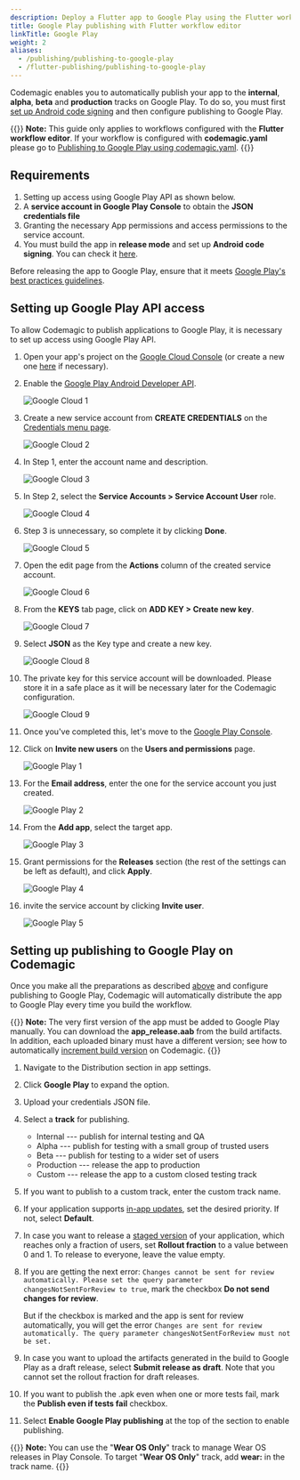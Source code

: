 ```yaml
---
description: Deploy a Flutter app to Google Play using the Flutter workflow editor
title: Google Play publishing with Flutter workflow editor
linkTitle: Google Play
weight: 2
aliases: 
  - /publishing/publishing-to-google-play
  - /flutter-publishing/publishing-to-google-play
---
```


Codemagic enables you to automatically publish your app to the **internal**, **alpha**, **beta** and **production** tracks on Google Play. To do so, you must first [set up Android code signing](../code-signing/android-code-signing/ 'Android code signing') and then configure publishing to Google Play.

{{<notebox>}}
**Note:** This guide only applies to workflows configured with the **Flutter workflow editor**. If your workflow is configured with **codemagic.yaml** please go to [Publishing to Google Play using codemagic.yaml](../yaml-publishing/google-play).
{{</notebox>}}

## Requirements

1. Setting up access using Google Play API as shown below.
2. A **service account in Google Play Console** to obtain the **JSON credentials file**
3. Granting the necessary App permissions and access permissions to the service account.
4. You must build the app in **release mode** and set up **Android code signing**. You can check it [here](../flutter/flutter-projects/#building-android-app-bundles).

Before releasing the app to Google Play, ensure that it meets [Google Play's best practices guidelines](https://developer.android.com/distribute/best-practices/launch/).

## Setting up Google Play API access
To allow Codemagic to publish applications to Google Play, it is necessary to set up access using Google Play API.

1. Open your app's project on the [Google Cloud Console](https://console.cloud.google.com/) (or create a new one [here](https://console.cloud.google.com/projectcreate) if necessary).

2. Enable the [Google Play Android Developer API](https://console.developers.google.com/apis/api/androidpublisher.googleapis.com/).

   ![Google Cloud 1](../uploads/2024/9/google_cloud_1.png)

3. Create a new service account from **CREATE CREDENTIALS** on the [Credentials menu page](https://console.cloud.google.com/apis/credentials).

   ![Google Cloud 2](../uploads/2024/9/google_cloud_2.png)

4. In Step 1, enter the account name and description.

   ![Google Cloud 3](../uploads/2024/9/google_cloud_3.png)

5. In Step 2, select the **Service Accounts > Service Account User** role.

   ![Google Cloud 4](../uploads/2024/9/google_cloud_4.png)

6. Step 3 is unnecessary, so complete it by clicking **Done**.

   ![Google Cloud 5](../uploads/2024/9/google_cloud_5.png)

7. Open the edit page from the **Actions** column of the created service account.

   ![Google Cloud 6](../uploads/2024/9/google_cloud_6.png)

8. From the **KEYS** tab page, click on **ADD KEY > Create new key**.

   ![Google Cloud 7](../uploads/2024/9/google_cloud_7.png)

9. Select **JSON** as the Key type and create a new key.

   ![Google Cloud 8](../uploads/2024/9/google_cloud_8.png)

10. The private key for this service account will be downloaded. Please store it in a safe place as it will be necessary later for the Codemagic configuration.

    ![Google Cloud 9](../uploads/2024/9/google_cloud_9.png)

11. Once you've completed this, let's move to the [Google Play Console](https://play.google.com/console).
12. Click on **Invite new users** on the **Users and permissions** page.

    ![Google Play 1](../uploads/2024/9/google_play_console_1.png)

13. For the **Email address**, enter the one for the service account you just created.

    ![Google Play 2](../uploads/2024/9/google_play_console_2.png)

14. From the **Add app**, select the target app.

    ![Google Play 3](../uploads/2024/9/google_play_console_3.png)

15. Grant permissions for the **Releases** section (the rest of the settings can be left as default), and click **Apply**.

    ![Google Play 4](../uploads/2024/9/google_play_console_4.png)

16. invite the service account by clicking **Invite user**.

    ![Google Play 5](../uploads/2024/9/google_play_console_5.png)
## Setting up publishing to Google Play on Codemagic

Once you make all the preparations as described [above](../publishing/publishing-to-google-play/#requirements) and configure publishing to Google Play, Codemagic will automatically distribute the app to Google Play every time you build the workflow.

{{<notebox>}}
**Note:** The very first version of the app must be added to Google Play manually. You can download the **app_release.aab** from the build artifacts. In addition, each uploaded binary must have a different version; see how to automatically [increment build version](../building/build-versioning/ 'Build versioning') on Codemagic.
{{</notebox>}}

1. Navigate to the Distribution section in app settings.
2. Click **Google Play** to expand the option.
3. Upload your credentials JSON file.
4. Select a **track** for publishing.
   - Internal --- publish for internal testing and QA
   - Alpha --- publish for testing with a small group of trusted users
   - Beta --- publish for testing to a wider set of users
   - Production --- release the app to production
   - Custom --- release the app to a custom closed testing track
5. If you want to publish to a custom track, enter the custom track name.
6. If your application supports [in-app updates](https://developer.android.com/guide/playcore/in-app-updates), set the desired priority. If not, select **Default**.
7. In case you want to release a [staged version](https://support.google.com/googleplay/android-developer/answer/6346149?hl=en) of your application, which reaches only a fraction of users, set **Rollout fraction** to a value between 0 and 1. To release to everyone, leave the value empty.
8. If you are getting the next error: `Changes cannot be sent for review automatically. Please set the query parameter changesNotSentForReview to true`, mark the checkbox **Do not send changes for review**.

   But if the checkbox is marked and the app is sent for review automatically, you will get the error `Changes are sent for review automatically. The query parameter changesNotSentForReview must not be set.`
9. In case you want to upload the artifacts generated in the build to Google Play as a draft release, select **Submit release as draft**. Note that you cannot set the rollout fraction for draft releases.
10. If you want to publish the .apk even when one or more tests fail, mark the **Publish even if tests fail** checkbox.
11. Select **Enable Google Play publishing** at the top of the section to enable publishing.

{{<notebox>}}
**Note:** You can use the "**Wear OS Only**" track to manage Wear OS releases in Play Console. To target "**Wear OS Only**" track, add **wear:** in the track name.
{{</notebox>}}